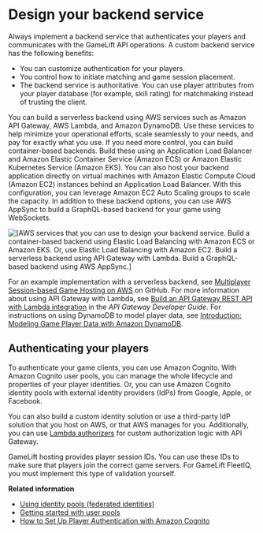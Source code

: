 # Design your backend service<a name="gamelift_quickstart_customservers_designbackend"></a>

Always implement a backend service that authenticates your players and communicates with the GameLift API operations\. A custom backend service has the following benefits:
+ You can customize authentication for your players\.
+ You control how to initiate matching and game session placement\.
+ The backend service is authoritative\. You can use player attributes from your player database \(for example, skill rating\) for matchmaking instead of trusting the client\.

You can build a serverless backend using AWS services such as Amazon API Gateway, AWS Lambda, and Amazon DynamoDB\. Use these services to help minimize your operational efforts, scale seamlessly to your needs, and pay for exactly what you use\. If you need more control, you can build container\-based backends\. Build these using an Application Load Balancer and Amazon Elastic Container Service \(Amazon ECS\) or Amazon Elastic Kubernetes Service \(Amazon EKS\)\. You can also host your backend application directly on virtual machines with Amazon Elastic Compute Cloud \(Amazon EC2\) instances behind an Application Load Balancer\. With this configuration, you can leverage Amazon EC2 Auto Scaling groups to scale the capacity\. In addition to these backend options, you can use AWS AppSync to build a GraphQL\-based backend for your game using WebSockets\.

![\[AWS services that you can use to design your backend service. Build a container-based backend using Elastic Load Balancing with Amazon ECS or Amazon EKS. Or, use Elastic Load Balancing with Amazon EC2. Build a serverless backend using API Gateway with Lambda. Build a GraphQL-based backend using AWS AppSync.\]](http://docs.aws.amazon.com/gamelift/latest/developerguide/images/qs_game_backend_options.png)

For an example implementation with a serverless backend, see [Multiplayer Session\-based Game Hosting on AWS](https://github.com/aws-samples/aws-gamelift-and-serverless-backend-sample) on GitHub\. For more information about using API Gateway with Lambda, see [Build an API Gateway REST API with Lambda integration](https://docs.aws.amazon.com/apigateway/latest/developerguide/getting-started-with-lambda-integration.html) in the *API Gateway Developer Guide*\. For instructions on using DynamoDB to model player data, see [Introduction: Modeling Game Player Data with Amazon DynamoDB](http://aws.amazon.com/getting-started/hands-on/data-modeling-gaming-app-with-dynamodb/)\.

## Authenticating your players<a name="gamelift_quickstart_customservers_designbackend_auth"></a>

To authenticate your game clients, you can use Amazon Cognito\. With Amazon Cognito user pools, you can manage the whole lifecycle and properties of your player identities\. Or, you can use Amazon Cognito identity pools with external identity providers \(IdPs\) from Google, Apple, or Facebook\. 

You can also build a custom identity solution or use a third\-party IdP solution that you host on AWS, or that AWS manages for you\. Additionally, you can use [Lambda authorizers](https://docs.aws.amazon.com/apigateway/latest/developerguide/apigateway-use-lambda-authorizer.html) for custom authorization logic with API Gateway\. 

GameLift hosting provides player session IDs\. You can use these IDs to make sure that players join the correct game servers\. For GameLift FleetIQ, you must implement this type of validation yourself\.

**Related information**
+ [Using identity pools \(federated identities\)](https://docs.aws.amazon.com/cognito/latest/developerguide/identity-pools.html)
+ [Getting started with user pools](https://docs.aws.amazon.com/cognito/latest/developerguide/getting-started-with-cognito-user-pools.html)
+ [How to Set Up Player Authentication with Amazon Cognito](http://aws.amazon.com/blogs/gametech/how-to-set-up-player-authentication-with-amazon-cognito/)